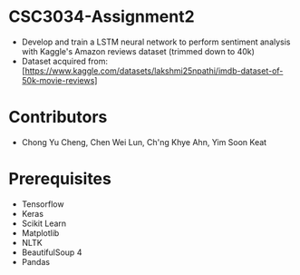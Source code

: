 # CSC3034-Assignment2
- Develop and train a LSTM neural network to perform sentiment analysis with Kaggle's Amazon reviews dataset (trimmed down to 40k)
- Dataset acquired from: [https://www.kaggle.com/datasets/lakshmi25npathi/imdb-dataset-of-50k-movie-reviews]

# Contributors
- Chong Yu Cheng, Chen Wei Lun, Ch'ng Khye Ahn, Yim Soon Keat

# Prerequisites
- Tensorflow
- Keras
- Scikit Learn
- Matplotlib
- NLTK
- BeautifulSoup 4
- Pandas

